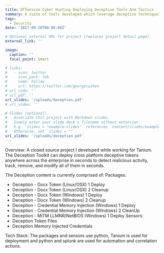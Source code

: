 ```yaml
---
title: Offensive Cyber Hunting Deploying Deceptive Tools And Tactics
summary: A suite of tools developed which leverage deceptive techniques to discover attackers.
tags:
  - Security
date: '2017-09-20T00:00:00Z'

# Optional external URL for project (replaces project detail page).
external_link: ''

image:
  caption: ''
  focal_point: Smart

# links:
#   - icon: twitter
#     icon_pack: fab
#     name: Follow
#     url: https://twitter.com/georgecushen
# url_code: ''
# url_pdf: ''
url_slides: '/uploads/deception.pdf'
# url_video: ''

# Slides (optional).
#   Associate this project with Markdown slides.
#   Simply enter your slide deck's filename without extension.
#   E.g. `slides = "example-slides"` references `content/slides/example-slides.md`.
#   Otherwise, set `slides = ""`.
url_slides: '/uploads/deception.pdf'
---
```


Overview:
A closed source project I developed while working for Tanium. The Deception Toolkit can deploy cross platform deceptive tokens anywhere across the enterprise in seconds to detect malicious activity, track, remove, and modify all of them in seconds.

The Deception content is currently comprised of:
Packages:
* Deception - Docx Token (Linux/OSX) 1 Deploy
* Deception - Docx Token (Linux/OSX) 2 Cleanup
* Deception - Docx Token (Windows) 1 Deploy
* Deception - Docx Token (Windows) 2 Cleanup
* Deception - Credential Memory Injection (Windows) 1 Deploy
* Deception - Credential Memory Injection (Windows) 2 CleanUp
* Deception - MiTM LLMNR/NetBIOS (Windows) 1 Deploy
Sensors:
* Deception Token Files
* Deception Memory Injected Credentials

Tech Stack:
The packages and sensors use python, Tanium is used for deployment and python and splunk are used for automation and correlation actions.